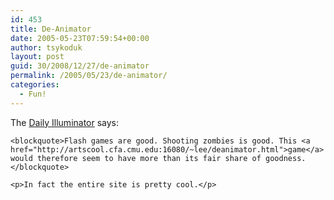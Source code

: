 ```yaml
---
id: 453
title: De-Animator
date: 2005-05-23T07:59:54+00:00
author: tsykoduk
layout: post
guid: 30/2008/12/27/de-animator
permalink: /2005/05/23/de-animator/
categories:
  - Fun!
---
```

<p>The <a href="https://gmail.google.com/gmail">Daily Illuminator</a> says:</p>


	<blockquote>Flash games are good. Shooting zombies is good. This <a href="http://artscool.cfa.cmu.edu:16080/~lee/deanimator.html">game</a> would therefore seem to have more than its fair share of goodness.</blockquote>

	<p>In fact the entire site is pretty cool.</p>